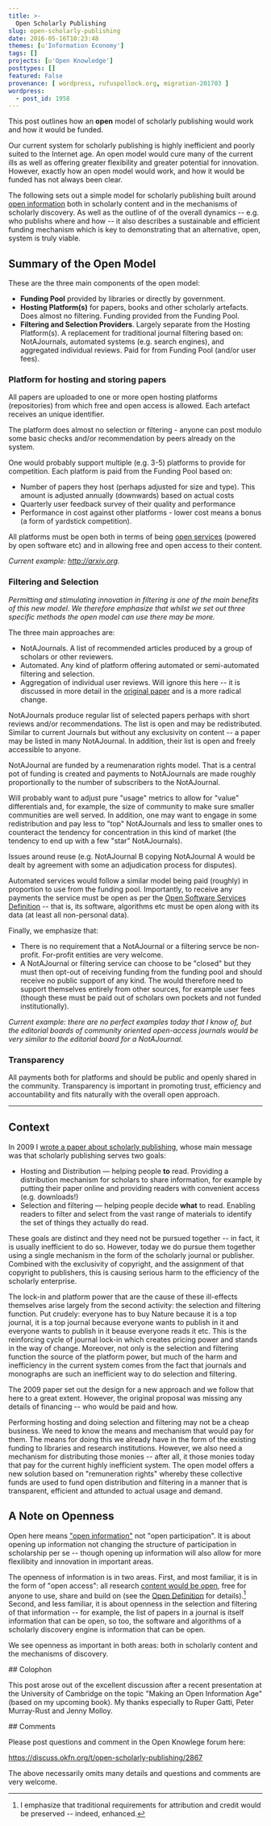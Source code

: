 ```yaml
---
title: >-
  Open Scholarly Publishing
slug: open-scholarly-publishing
date: 2016-05-16T10:23:48
themes: [u'Information Economy']
tags: []
projects: [u'Open Knowledge']
posttypes: []
featured: False
provenance: [ wordpress, rufuspollock.org, migration-201703 ]
wordpress:
  - post_id: 1958
---
```


This post outlines how an **open** model of scholarly publishing would work and how it would be funded.

Our current system for scholarly publishing is highly inefficient and poorly suited to the Internet age. An open model would cure many of the current ills as well as offering greater flexibility and greater potential for innovation. However, exactly how an open model would work, and how it would be funded has not always been clear.

The following sets out a simple model for scholarly publishing built around [open information][open] both in scholarly content and in the mechanisms of scholarly discovery. As well as the outline of of the overall dynamics -- e.g. who publishs where and how -- it also describes a sustainable and efficient funding mechanism which is key to demonstrating that an alternative, open, system is truly viable.

## Summary of the Open Model

These are the three main components of the open model:

* **Funding Pool** provided by libraries or directly by government.
* **Hosting Platform(s)** for papers, books and other scholarly artefacts. Does almost no filtering. Funding provided from the Funding Pool.
* **Filtering and Selection Providers**. Largely separate from the Hosting Platform(s). A replacement for traditional journal filtering based on: NotAJournals, automated systems (e.g. search engines), and aggregated individual reviews. Paid for from Funding Pool (and/or user fees).

### Platform for hosting and storing papers

All papers are uploaded to one or more open hosting platforms (repositories) from which free and open access is allowed. Each artefact receives an unique identifier.

The platform does almost no selection or filtering - anyone can post modulo some basic checks and/or recommendation by peers already on the system.

One would probably support multiple (e.g. 3-5) platforms to provide for competition. Each platform is paid from the Funding Pool based on:

* Number of papers they host (perhaps adjusted for size and type). This amount is adjusted annually (downwards) based on actual costs
* Quarterly user feedback survey of their quality and performance
* Performance in cost against other platforms - lower cost means a bonus (a form of yardstick competition).

All platforms must be open both in terms of being [open services][def] (powered by open software etc) and in allowing free and open access to their content.

*Current example: <http://arxiv.org>.*

### Filtering and Selection

*Permitting and stimulating innovation in filtering is one of the main benefits of this new model. We therefore emphasize that whilst we set out three specific methods the open model can use there may be more.*

The three main approaches are:

* NotAJournals. A list of recommended articles produced by a group of scholars or other reviewers.
* Automated. Any kind of platform offering automated or semi-automated filtering and selection.
* Aggregation of individual user reviews. Will ignore this here -- it is discussed in more detail in the [original paper][] and is a more radical change.

[original paper]: http://rufuspollock.org/2009/07/20/the-dissemination-of-scholarly-information-journals-open-access-and-distributed-filtering/

NotAJournals produce regular list of selected papers perhaps with short reviews and/or recommendations. The list is open and may be redistributed. Similar to current Journals but without any exclusivity on content -- a paper may be listed in many NotAJournal. In addition, their list is open and freely accessible to anyone.

NotAJournal are funded by a reumenaration rights model. That is a central pot of funding is created and payments to NotAJournals are made roughly proportionally to the number of subscribers to the NotAJournal.

Will probably want to adjust pure "usage" metrics to allow for "value" differentials and, for example, the size of community to make sure smaller communities are well served. In addition, one may want to engage in some redistribution and pay less to "top" NotAJournals and less to smaller ones to counteract the tendency for concentration in this kind of market (the tendency to end up with a few "star" NotAJournals).

Issues around reuse (e.g. NotAJournal B copying NotAJournal A would be dealt by agreement with some an adjudication process for disputes).

Automated services would follow a similar model being paid (roughly) in proportion to use from the funding pool. Importantly, to receive any payments the service must be open as per the [Open Software Services Definition][def] -- that is, its software, algorithms etc must be open along with its data (at least all non-personal data).

[def]: http://opendefinition.org/ossd/

Finally, we emphasize that:

* There is no requirement that a NotAJournal or a filtering servce be non-profit. For-profit entities are very welcome.
* A NotAJournal or filtering service can choose to be "closed" but they must then opt-out of receiving funding from the funding pool and should receive no public support of any kind. The would therefore need to support themselves entirely from other sources, for example user fees (though these must be paid out of scholars own pockets and not funded institutionally).

*Current example: there are no perfect examples today that I know of, but the editorial boards of community oriented open-access journals would be very similar to the editorial board for a NotAJournal.*

### Transparency

All payments both for platforms and should be public and openly shared in the community. Transparency is important in promoting trust, efficiency and accountability and fits naturally with the overall open approach.

---

## Context

In 2009 I [wrote a paper about scholarly publishing][original paper], whose main message was that scholarly publishing serves two goals:

* Hosting and Distribution — helping people **to** read. Providing a distribution mechanism for scholars to share information, for example by putting their paper online and providing readers with convenient access (e.g. downloads!)
* Selection and filtering — helping people decide **what** to read. Enabling readers to filter and select from the vast range of materials to identify the set of things they actually do read.

These goals are distinct and they need not be pursued together -- in fact, it is usually inefficient to do so. However, today we do pursue them together using a single mechanism in the form of the scholarly journal or publisher. Combined with the exclusivity of copyright, and the assignment of that copyright to publishers, this is causing serious harm to the efficiency of the scholarly enterprise.

The lock-in and platform power that are the cause of these ill-effects themselves arise largely from the second activity: the selection and filtering function. Put crudely: everyone has to buy Nature because it is a top journal, it is a top journal because everyone wants to publish in it and everyone wants to publish in it beause everyone reads it etc. This is the reinforcing cycle of journal lock-in which creates pricing power and stands in the way of change. Moreover, not only is the selection and filtering function the source of the platform power, but much of the harm and inefficiency in the current system comes from the fact that journals and monographs are such an inefficient way to do selection and filtering.

The 2009 paper set out the design for a new approach and we follow that here to a great extent. However, the original proposal was missing any details of financing -- who would be paid and how.

Performing hosting and doing selection and filtering may not be a cheap business. We need to know the means and mechanism that would pay for them. The means for doing this we already have in the form of the existing funding to libraries and research institutions. However, we also need a mechanism for distributing those monies -- after all, it those monies today that pay for the current highly inefficient system. The open model offers a new solution based on "remuneration rights" whereby these collective funds are used to fund open distribution and filtering in a manner that is transparent, efficient and attunded to actual usage and demand.

## A Note on Openness

Open here means ["open information"][open] not "open participation". It is about opening up information not changing the structure of participation in scholarship per se -- though opening up information will also allow for more flexilibity and innovation in important areas.

The openness of information is in two areas. First, and most familiar, it is in the form of "open access": all research [content would be open][open], free for anyone to use, share and build on (see the [Open Definition][open] for details).[^attribution] Second, and less familiar, it is about openness in the selection and filtering of that information -- for example, the list of papers in a journal is itself information that can be open, so too, the software and algorithms of a scholarly discovery engine is information that can be open.

We see openness as important in both areas: both in scholarly content and the mechanisms of discovery.

[^attribution]: I emphasize that traditional requirements for attribution and credit would be preserved -- indeed, enhanced. 

[open]: http://opendefinition.org/

## Colophon

This post arose out of the excellent discussion after a recent presentation at the University of Cambridge on the topic "Making an Open Information Age" (based on my upcoming book). My thanks especially to Ruper Gatti, Peter Murray-Rust and Jenny Molloy.

## Comments

Please post questions and comment in the Open Knowlege forum here:

<https://discuss.okfn.org/t/open-scholarly-publishing/2867>

The above necessarily omits many details and questions and comments are very welcome.

